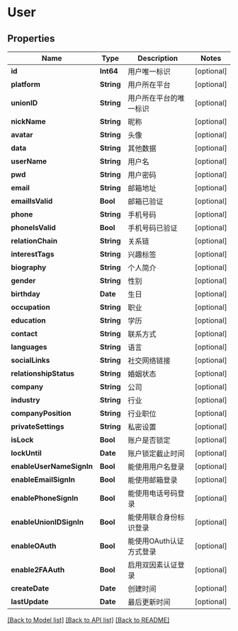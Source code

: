 # User

## Properties
Name | Type | Description | Notes
------------ | ------------- | ------------- | -------------
**id** | **Int64** | 用户唯一标识 | [optional] 
**platform** | **String** | 用户所在平台 | [optional] 
**unionID** | **String** | 用户所在平台的唯一标识 | [optional] 
**nickName** | **String** | 昵称 | [optional] 
**avatar** | **String** | 头像 | [optional] 
**data** | **String** | 其他数据 | [optional] 
**userName** | **String** | 用户名 | [optional] 
**pwd** | **String** | 用户密码 | [optional] 
**email** | **String** | 邮箱地址 | [optional] 
**emailIsValid** | **Bool** | 邮箱已验证 | [optional] 
**phone** | **String** | 手机号码 | [optional] 
**phoneIsValid** | **Bool** | 手机号码已验证 | [optional] 
**relationChain** | **String** | 关系链 | [optional] 
**interestTags** | **String** | 兴趣标签 | [optional] 
**biography** | **String** | 个人简介 | [optional] 
**gender** | **String** | 性别 | [optional] 
**birthday** | **Date** | 生日 | [optional] 
**occupation** | **String** | 职业 | [optional] 
**education** | **String** | 学历 | [optional] 
**contact** | **String** | 联系方式 | [optional] 
**languages** | **String** | 语言 | [optional] 
**socialLinks** | **String** | 社交网络链接 | [optional] 
**relationshipStatus** | **String** | 婚姻状态 | [optional] 
**company** | **String** | 公司 | [optional] 
**industry** | **String** | 行业 | [optional] 
**companyPosition** | **String** | 行业职位 | [optional] 
**privateSettings** | **String** | 私密设置 | [optional] 
**isLock** | **Bool** | 账户是否锁定 | [optional] 
**lockUntil** | **Date** | 账户锁定截止时间 | [optional] 
**enableUserNameSignIn** | **Bool** | 能使用用户名登录 | [optional] 
**enableEmailSignIn** | **Bool** | 能使用邮箱登录 | [optional] 
**enablePhoneSignIn** | **Bool** | 能使用电话号码登录 | [optional] 
**enableUnionIDSignIn** | **Bool** | 能使用联合身份标识登录 | [optional] 
**enableOAuth** | **Bool** | 能使用OAuth认证方式登录 | [optional] 
**enable2FAAuth** | **Bool** | 启用双因素认证登录 | [optional] 
**createDate** | **Date** | 创建时间 | [optional] 
**lastUpdate** | **Date** | 最后更新时间 | [optional] 

[[Back to Model list]](../README.md#documentation-for-models) [[Back to API list]](../README.md#documentation-for-api-endpoints) [[Back to README]](../README.md)


